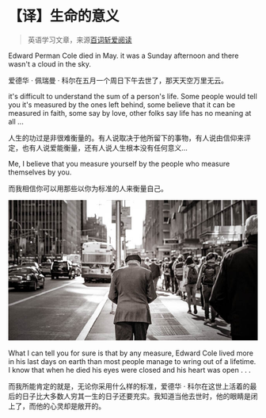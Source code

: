 # 【译】生命的意义 
 
> 英语学习文章，来源[百词斩爱阅读](https://ireading.baicizhan.com/react_reading/reading/article/161?buid=1352488830&from=singlemessage&ts=1555471953000)

Edward Perman Cole died in May. it was a Sunday afternoon and there wasn't a cloud in the sky.

爱德华 · 佩瑞曼 · 科尔在五月一个周日下午去世了，那天天空万里无云。

it's difficult to understand the sum of a person's life. Some people would tell you it's measured by the ones left behind, some believe that it can be measured in faith, some say by love, other folks say life has no meaning at all ...

人生的功过是非很难衡量的。有人说取决于他所留下的事物，有人说由信仰来评定，也有人说爱能衡量，还有人说人生根本没有任何意义...

Me, I believe that you measure yourself by the people who measure themselves by you.

而我相信你可以用那些以你为标准的人来衡量自己。

![The meaning of life](../../static/the-meaning-of-life.jpg)

What I can tell you for sure is that by any measure, Edward Cole lived more in his last days on earth than most people manage to wring out of a lifetime. I know that when he died his eyes were closed and his heart was open . . .

而我所能肯定的就是，无论你采用什么样的标准，爱德华 · 科尔在这世上活着的最后的日子比大多数人穷其一生的日子还要充实。我知道当他去世时，他的眼睛是闭上了，而他的心灵却是敞开的。


